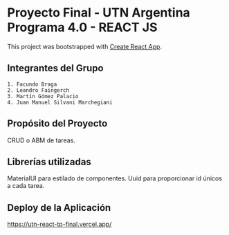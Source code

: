 # Proyecto Final - UTN Argentina Programa 4.0 - REACT JS

This project was bootstrapped with [Create React App](https://github.com/facebook/create-react-app).

## Integrantes del Grupo
    1. Facundo Braga
    2. Leandro Faingerch
    3. Martín Gómez Palacio
    4. Juan Manuel Silvani Marchegiani


## Propósito del Proyecto

CRUD o ABM de tareas.

## Librerías utilizadas

MaterialUI para estilado de componentes.
Uuid para proporcionar id únicos a cada tarea.

## Deploy de la Aplicación

https://utn-react-tp-final.vercel.app/
